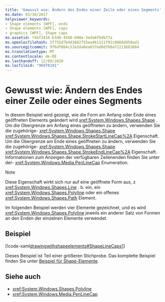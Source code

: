 ```yaml
---
title: 'Gewusst wie: Ändern des Endes einer Zeile oder eines Segments'
ms.date: 03/30/2017
helpviewer_keywords:
- Shape elements [WPF], ends
- Shape elements [WPF], caps
- graphics [WPF], Shape caps
ms.assetid: f4bf3416-b3d8-4568-b98e-3eda8f6dbf7a
ms.openlocfilehash: 5f755d7b4d1682755ea461121f91c0666d450ad1
ms.sourcegitcommit: 9f6df084c53a3da0ea657ed0d708a72213683084
ms.translationtype: MT
ms.contentlocale: de-DE
ms.lasthandoff: 12/09/2020
ms.locfileid: "96978191"
---
```

# <a name="how-to-modify-the-cap-at-the-end-of-a-line-or-segment"></a>Gewusst wie: Ändern des Endes einer Zeile oder eines Segments
In diesem Beispiel wird gezeigt, wie die Form am Anfang oder Ende eines geöffneten Elements geändert wird <xref:System.Windows.Shapes.Shape> . Um die Obergrenze am Anfang eines geöffneten zu ändern, verwenden Sie die zugehörige- <xref:System.Windows.Shapes.Shape> <xref:System.Windows.Shapes.Shape.StrokeStartLineCap%2A> Eigenschaft. Um die Obergrenze am Ende eines geöffneten zu ändern, verwenden Sie die zugehörige- <xref:System.Windows.Shapes.Shape> <xref:System.Windows.Shapes.Shape.StrokeEndLineCap%2A> Eigenschaft. Informationen zum Anzeigen der verfügbaren Zeilenenden finden Sie unter der- <xref:System.Windows.Media.PenLineCap> Enumeration.  
  
> [!NOTE]
> Diese Eigenschaft wirkt sich nur auf eine geöffnete Form aus, z <xref:System.Windows.Shapes.Line> . b. ein, ein <xref:System.Windows.Shapes.Polyline> oder ein offenes <xref:System.Windows.Shapes.Path> Element.  
  
 Im folgenden Beispiel werden vier Elemente gezeichnet, und es wird <xref:System.Windows.Shapes.Polyline> jeweils ein anderer Satz von Formen an den Enden der einzelnen Elemente verwendet.  
  
## <a name="example"></a>Beispiel  
 [!code-xaml[drawingwithshapeelements#ShapeLineCaps1](~/samples/snippets/csharp/VS_Snippets_Wpf/DrawingWithShapeElements/CS/linecapsandjoinsexample.xaml#shapelinecaps1)]  
  
 Dieses Beispiel ist Teil einer größeren Stichprobe. Das komplette Beispiel finden Sie unter [Beispiel für Shape-Elemente](https://github.com/Microsoft/WPF-Samples/tree/master/Graphics/ShapeElements).  
  
## <a name="see-also"></a>Siehe auch

- <xref:System.Windows.Shapes.Polyline>
- <xref:System.Windows.Media.PenLineCap>
